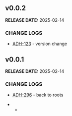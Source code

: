 ## v0.0.2

**RELEASE DATE:** 2025-02-14

### CHANGE LOGS

* <span style='color:skyblue;'>[ADH-123](https://jira.example.com/browse/ADH-123)</span> - version change


## v0.0.1

**RELEASE DATE:** 2025-02-14

### CHANGE LOGS
* <span style='color:skyblue;'>[ADH-296](https://jira.example.com/browse/ADH-296)</span> - back to roots


*  - 
